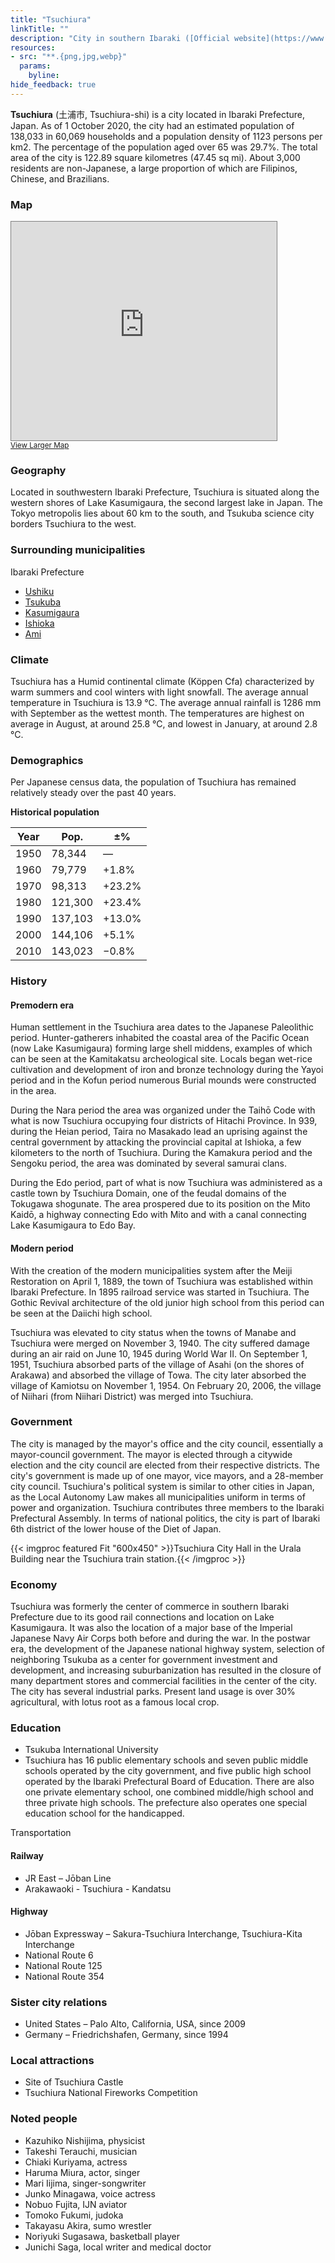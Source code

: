 ```yaml
---
title: "Tsuchiura"
linkTitle: ""
description: "City in southern Ibaraki ([Official website](https://www.city.tsuchiura.lg.jp/))"
resources:
- src: "**.{png,jpg,webp}"
  params:
    byline:
hide_feedback: true
---
```

**Tsuchiura** (土浦市, Tsuchiura-shi) is a city located in Ibaraki Prefecture, Japan. As of 1 October 2020, the city had an estimated population of 138,033 in 60,069 households and a population density of 1123 persons per km2. The percentage of the population aged over 65 was 29.7%. The total area of the city is 122.89 square kilometres (47.45 sq mi). About 3,000 residents are non-Japanese, a large proportion of which are Filipinos, Chinese, and Brazilians.

### Map

<div class="osm">
<iframe width="425" height="350" frameborder="0" scrolling="no" marginheight="0" marginwidth="0" src="https://www.openstreetmap.org/export/embed.html?bbox=140.0362014770508%2C35.99967405355564%2C140.28717041015628%2C36.190537861146936&amp;layer=transportmap" style="border: 1px solid gray"></iframe><br/><small><a href="https://www.openstreetmap.org/#map=12/36.0952/140.1617&amp;layers=T">View Larger Map</a></small>
</div>

### Geography

Located in southwestern Ibaraki Prefecture, Tsuchiura is situated along the western shores of Lake Kasumigaura, the second largest lake in Japan. The Tokyo metropolis lies about 60 km to the south, and Tsukuba science city borders Tsuchiura to the west.

### Surrounding municipalities

Ibaraki Prefecture

- [Ushiku](https://timog.org/wiki/ushiku/)
- [Tsukuba](https://timog.org/wiki/tsukuba/)
- [Kasumigaura](https://timog.org/wiki/kasumigaura/)
- [Ishioka](https://timog.org/wiki/ishioka/)
- [Ami](https://timog.org/wiki/ami-ibaraki/)

### Climate

Tsuchiura has a Humid continental climate (Köppen Cfa) characterized by warm summers and cool winters with light snowfall. The average annual temperature in Tsuchiura is 13.9 °C. The average annual rainfall is 1286 mm with September as the wettest month. The temperatures are highest on average in August, at around 25.8 °C, and lowest in January, at around 2.8 °C.

### Demographics

Per Japanese census data, the population of Tsuchiura has remained relatively steady over the past 40 years.

**Historical population**

| Year | Pop.	| ±% |
| --- | --- | --- |
| 1950 | 78,344	|  — |    
| 1960 | 79,779	| +1.8% | 
| 1970 | 98,313	| +23.2% | 
| 1980 | 121,300 |	+23.4% | 
| 1990 | 137,103 | +13.0% | 
| 2000 | 144,106 |	+5.1% | 
| 2010 | 143,023 | −0.8% | 

### History

#### Premodern era

Human settlement in the Tsuchiura area dates to the Japanese Paleolithic period. Hunter-gatherers inhabited the coastal area of the Pacific Ocean (now Lake Kasumigaura) forming large shell middens, examples of which can be seen at the Kamitakatsu archeological site. Locals began wet-rice cultivation and development of iron and bronze technology during the Yayoi period and in the Kofun period numerous Burial mounds were constructed in the area.

During the Nara period the area was organized under the Taihō Code with what is now Tsuchiura occupying four districts of Hitachi Province. In 939, during the Heian period, Taira no Masakado lead an uprising against the central government by attacking the provincial capital at Ishioka, a few kilometers to the north of Tsuchiura. During the Kamakura period and the Sengoku period, the area was dominated by several samurai clans.

During the Edo period, part of what is now Tsuchiura was administered as a castle town by Tsuchiura Domain, one of the feudal domains of the Tokugawa shogunate. The area prospered due to its position on the Mito Kaidō, a highway connecting Edo with Mito and with a canal connecting Lake Kasumigaura to Edo Bay.

#### Modern period

With the creation of the modern municipalities system after the Meiji Restoration on April 1, 1889, the town of Tsuchiura was established within Ibaraki Prefecture. In 1895 railroad service was started in Tsuchiura. The Gothic Revival architecture of the old junior high school from this period can be seen at the Daiichi high school.

Tsuchiura was elevated to city status when the towns of Manabe and Tsuchiura were merged on November 3, 1940. The city suffered damage during an air raid on June 10, 1945 during World War II. On September 1, 1951, Tsuchiura absorbed parts of the village of Asahi (on the shores of Arakawa) and absorbed the village of Towa. The city later absorbed the village of Kamiotsu on November 1, 1954. On February 20, 2006, the village of Niihari (from Niihari District) was merged into Tsuchiura.


### Government

The city is managed by the mayor's office and the city council, essentially a mayor-council government. The mayor is elected through a citywide election and the city council are elected from their respective districts. The city's government is made up of one mayor, vice mayors, and a 28-member city council. Tsuchiura's political system is similar to other cities in Japan, as the Local Autonomy Law makes all municipalities uniform in terms of power and organization. Tsuchiura contributes three members to the Ibaraki Prefectural Assembly. In terms of national politics, the city is part of Ibaraki 6th district of the lower house of the Diet of Japan.

{{< imgproc featured Fit "600x450" >}}Tsuchiura City Hall in the Urala Building near the Tsuchiura train station.{{< /imgproc >}}

### Economy

Tsuchiura was formerly the center of commerce in southern Ibaraki Prefecture due to its good rail connections and location on Lake Kasumigaura. It was also the location of a major base of the Imperial Japanese Navy Air Corps both before and during the war. In the postwar era, the development of the Japanese national highway system, selection of neighboring Tsukuba as a center for government investment and development, and increasing suburbanization has resulted in the closure of many department stores and commercial facilities in the center of the city. The city has several industrial parks. Present land usage is over 30% agricultural, with lotus root as a famous local crop.

### Education

- Tsukuba International University
- Tsuchiura has 16 public elementary schools and seven public middle schools operated by the city government, and five public high school operated by the Ibaraki Prefectural Board of Education. There are also one private elementary school, one combined middle/high school and three private high schools. The prefecture also operates one special education school for the handicapped.

Transportation

#### Railway

- JR East – Jōban Line
- Arakawaoki - Tsuchiura - Kandatsu

#### Highway

- Jōban Expressway – Sakura-Tsuchiura Interchange, Tsuchiura-Kita Interchange
- National Route 6
- National Route 125
- National Route 354

### Sister city relations

- United States – Palo Alto, California, USA, since 2009
- Germany – Friedrichshafen, Germany, since 1994

### Local attractions

- Site of Tsuchiura Castle
- Tsuchiura National Fireworks Competition

### Noted people

- Kazuhiko Nishijima, physicist
- Takeshi Terauchi, musician
- Chiaki Kuriyama, actress
- Haruma Miura, actor, singer
- Mari Iijima, singer-songwriter
- Junko Minagawa, voice actress
- Nobuo Fujita, IJN aviator
- Tomoko Fukumi, judoka
- Takayasu Akira, sumo wrestler
- Noriyuki Sugasawa, basketball player
- Junichi Saga, local writer and medical doctor

